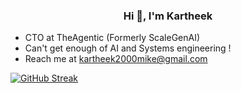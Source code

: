 <h3 align="center"> Hi 👋, I'm Kartheek </h3>

- CTO at TheAgentic (Formerly ScaleGenAI)
- Can't get enough of AI and Systems engineering !
- Reach me at kartheek2000mike@gmail.com


[![GitHub Streak](https://streak-stats.demolab.com?user=k4rth33k&theme=dark)](https://git.io/streak-stats)

